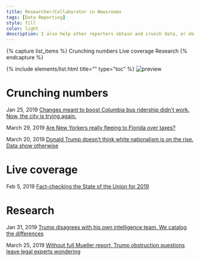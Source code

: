```yaml
---
title: Researcher/Collaborator in Newsrooms
tags: [Data Reporting]
style: fill
color: light
description: I also help other reporters obtain and crunch data, or do research.
---
```

{% capture list_items %}
Crunching numbers
Live coverage
Research
{% endcapture %}

{% include elements/list.html title="" type="toc" %}
![preview](https://bloximages.newyork1.vip.townnews.com/columbiamissourian.com/content/tncms/assets/v3/editorial/e/a7/ea78cae0-1f2d-11e9-8444-cb0273112cb1/5c4899c301187.image.jpg?_fallback=1)
# Crunching numbers
Jan 25, 2019 [Changes meant to boost Columbia bus ridership didn't work. Now, the city is trying again.](https://www.columbiamissourian.com/news/local/changes-meant-to-boost-columbia-bus-ridership-didn-t-work/article_02d8848c-ffe8-11e8-9d27-6f9878fa244d.html)

March 29, 2019 [Are New Yorkers really fleeing to Florida over taxes?](https://www.politifact.com/florida/article/2019/mar/29/are-new-yorkers-really-fleeing-florida-over-taxes/)

March 20, 2019 [Donald Trump doesn’t think white nationalism is on the rise. Data show otherwise](https://www.politifact.com/truth-o-meter/article/2019/mar/20/donald-trump-doesnt-think-white-nationalism-rise-d/)

# Live coverage
Feb 5, 2019 [Fact-checking the State of the Union for 2019](https://www.politifact.com/truth-o-meter/article/2019/feb/06/fact-checking-state-union-2019/)


# Research
Jan 31, 2019 [Trump disagrees with his own intelligence team. We catalog the differences](https://www.politifact.com/truth-o-meter/article/2019/jan/31/trump-disagrees-intelligence-team-catalog-differen/)

March 25, 2019 [Without full Mueller report, Trump obstruction questions leave legal experts wondering](https://www.politifact.com/truth-o-meter/article/2019/mar/25/without-full-mueller-report-trump-obstruction-ques/)